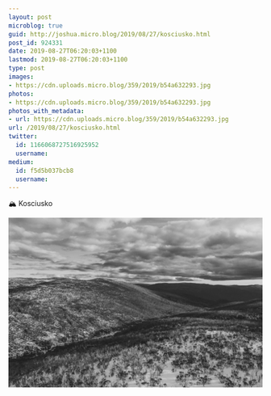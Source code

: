 ```yaml
---
layout: post
microblog: true
guid: http://joshua.micro.blog/2019/08/27/kosciusko.html
post_id: 924331
date: 2019-08-27T06:20:03+1100
lastmod: 2019-08-27T06:20:03+1100
type: post
images:
- https://cdn.uploads.micro.blog/359/2019/b54a632293.jpg
photos:
- https://cdn.uploads.micro.blog/359/2019/b54a632293.jpg
photos_with_metadata:
- url: https://cdn.uploads.micro.blog/359/2019/b54a632293.jpg
url: /2019/08/27/kosciusko.html
twitter:
  id: 1166068727516925952
  username: 
medium:
  id: f5d5b037bcb8
  username: 
---
```

🏔 Kosciusko

<a href="https://joshwithers.blog/uploads/2019/b54a632293.jpg"><img src="uploads/2019/b54a632293.jpg" width="600" height="399" alt="" style="height: auto;" class="sunlit_image" /></a>

